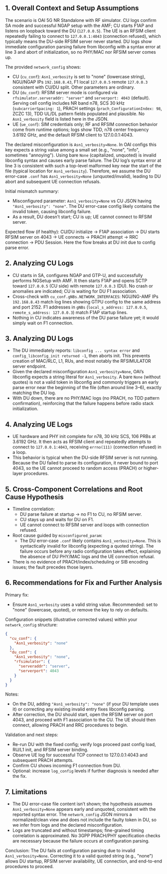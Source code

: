 ## 1. Overall Context and Setup Assumptions
The scenario is OAI 5G NR Standalone with RF simulator. CU logs confirm SA mode and successful NGAP setup with the AMF; CU starts F1AP and listens on loopback toward the DU (`127.0.0.5`). The UE is an RFSIM client repeatedly failing to connect to `127.0.0.1:4043` (connection refused), which typically means the DU-side RFSIM server never started. DU logs show immediate configuration parsing failure from libconfig with a syntax error at line 3 and abort of initialization, so no PHY/MAC nor RFSIM server comes up.

The provided `network_config` shows:
- CU (`cu_conf`): `Asn1_verbosity` is set to "none" (lowercase string), NGU/NGAP IPs `192.168.8.43`, F1 local `127.0.0.5` remote `127.0.0.3` consistent with CU/DU split. Other parameters are ordinary.
- DU (`du_conf`): RFSIM server mode is configured via `rfsimulator.serveraddr: "server"` and `serverport: 4043` (default). Serving cell config includes NR band n78, SCS 30 kHz (`subcarrierSpacing: 1`), PRACH settings (`prach_ConfigurationIndex: 98`, ZCZC 13), TDD UL/DL pattern fields populated and plausible. No `Asn1_verbosity` field is listed here in the JSON.
- UE (`ue_conf`): SIM credentials only; RF and RFSIM connection behavior come from runtime options; logs show TDD, n78 center frequency 3.6192 GHz, and the default RFSIM client to 127.0.0.1:4043.

The declared misconfiguration is `Asn1_verbosity=None`. In OAI configs this key expects a string value among a small set (e.g., "none", "info", sometimes "annoying"). Using bare `None` (capitalized, unquoted) is invalid libconfig syntax and causes early parse failure. The DU log’s syntax error at line 3 is consistent with such a top-level malformed key near the start of the file (typical location for `Asn1_verbosity`). Therefore, we assume the DU error-case `.conf` has `Asn1_verbosity=None` (unquoted/invalid), leading to DU abort and subsequent UE connection refusals.

Initial mismatch summary:
- Misconfigured parameter: `Asn1_verbosity=None` vs CU JSON having `"Asn1_verbosity": "none"`. The DU error-case config likely contains the invalid token, causing libconfig failure.
- As a result, DU doesn’t start; CU is up; UE cannot connect to RFSIM server.

Expected flow (if healthy): CU/DU initialize → F1AP association → DU starts RFSIM server on 4043 → UE connects → PRACH attempt → RRC connection → PDU Session. Here the flow breaks at DU init due to config parse error.

## 2. Analyzing CU Logs
- CU starts in SA, configures NGAP and GTP-U, and successfully performs NGSetup with AMF. It then starts F1AP and opens SCTP toward `127.0.0.5` (CU side) with remote `127.0.0.3` (DU). No crash or anomalies are indicated; CU is waiting for DU F1 association.
- Cross-check with `cu_conf.gNBs.NETWORK_INTERFACES`: NGU/NG-AMF IPs `192.168.8.43` match log lines showing GTPU config to the same address and port 2152. F1 addresses in `gNBs` (`local_s_address: 127.0.0.5`, `remote_s_address: 127.0.0.3`) match F1AP startup lines.
- Nothing in CU indicates awareness of the DU parse failure yet; it would simply wait on F1 connection.

## 3. Analyzing DU Logs
- The DU immediately reports: `libconfig ... syntax error` and `config_libconfig_init returned -1`, then aborts init. This prevents creation of MAC/RLC, L1, RUs, and most notably the RFSIMULATOR server endpoint.
- Given the declared misconfiguration `Asn1_verbosity=None`, OAI’s libconfig expects a string literal for `Asn1_verbosity`. A bare `None` (without quotes) is not a valid token in libconfig and commonly triggers an early parse error near the beginning of the file (often around line 3–6), exactly matching the DU log.
- With DU down, there are no PHY/MAC logs (no PRACH, no TDD pattern confirmation), reinforcing that the failure happens before radio stack initialization.

## 4. Analyzing UE Logs
- UE hardware and PHY init complete for n78, 30 kHz SCS, 106 PRBs at 3.6192 GHz. It then acts as RFSIM client and repeatedly attempts to connect to `127.0.0.1:4043`, receiving `errno(111)` (connection refused) in a loop.
- This behavior is typical when the DU-side RFSIM server is not running. Because the DU failed to parse its configuration, it never bound to port 4043, so the UE cannot proceed to random access (PRACH) or higher-layer procedures.

## 5. Cross-Component Correlations and Root Cause Hypothesis
- Timeline correlation:
  - DU parse failure at startup → no F1 to CU, no RFSIM server.
  - CU stays up and waits for DU on F1.
  - UE cannot connect to RFSIM server and loops with connection refused.
- Root cause guided by `misconfigured_param`:
  - The DU error-case `.conf` likely contains `Asn1_verbosity=None`. This is syntactically invalid for libconfig (expecting a quoted string). The failure occurs before any radio configuration takes effect, explaining the absence of DU PHY/MAC logs and the UE connection refusal.
- There is no evidence of PRACH/index/scheduling or SIB encoding issues; the fault precedes those layers.

## 6. Recommendations for Fix and Further Analysis
Primary fix:
- Ensure `Asn1_verbosity` uses a valid string value. Recommended: set to "none" (lowercase, quoted), or remove the key to rely on defaults.

Configuration snippets (illustrative corrected values) within your `network_config` structure:

```json
{
  "cu_conf": {
    "Asn1_verbosity": "none"
  },
  "du_conf": {
    "Asn1_verbosity": "none",
    "rfsimulator": {
      "serveraddr": "server",
      "serverport": 4043
    }
  }
}
```

Notes:
- On the DU, adding `"Asn1_verbosity": "none"` (if your DU template uses it) or correcting any existing invalid entry fixes libconfig parsing.
- After correction, the DU should start, open the RFSIM server on port 4043, and proceed with F1 association to the CU. The UE should then connect, allowing PRACH and RRC procedures to begin.

Validation and next steps:
- Re-run DU with the fixed config; verify logs proceed past config load, RU/L1 init, and RFSIM server binding.
- Observe UE log for successful TCP connect to 127.0.0.1:4043 and subsequent PRACH attempts.
- Confirm CU shows incoming F1 connection from DU.
- Optional: increase `log_config` levels if further diagnosis is needed after the fix.

## 7. Limitations
- The DU error-case file content isn’t shown; the hypothesis assumes `Asn1_verbosity=None` appears early and unquoted, consistent with the reported syntax error. The `network_config` JSON mirrors a normalized/clean view and does not include the faulty token in DU, so we infer from logs and the declared misconfiguration.
- Logs are truncated and without timestamps; fine-grained timing correlation is approximated. No 3GPP PRACH/PHY specification checks are necessary because the failure occurs at configuration parsing.

Conclusion: The DU fails at configuration parsing due to invalid `Asn1_verbosity=None`. Correcting it to a valid quoted string (e.g., "none") allows DU startup, RFSIM server availability, UE connection, and end-to-end procedures to proceed.
